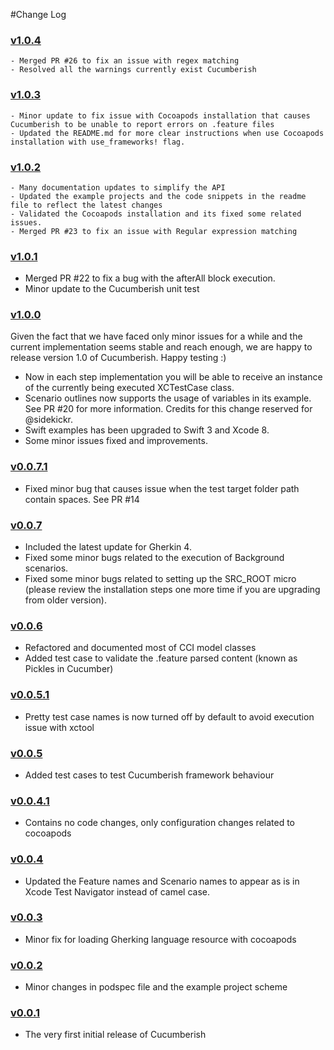 #Change Log

### [v1.0.4](https://github.com/Ahmed-Ali/Cucumberish/releases/tag/v1.0.4)

	- Merged PR #26 to fix an issue with regex matching
	- Resolved all the warnings currently exist Cucumberish
	
### [v1.0.3](https://github.com/Ahmed-Ali/Cucumberish/releases/tag/v1.0.3)

	- Minor update to fix issue with Cocoapods installation that causes Cucumberish to be unable to report errors on .feature files
	- Updated the README.md for more clear instructions when use Cocoapods installation with use_frameworks! flag.

### [v1.0.2](https://github.com/Ahmed-Ali/Cucumberish/releases/tag/v1.0.2)

	- Many documentation updates to simplify the API
	- Updated the example projects and the code snippets in the readme file to reflect the latest changes
	- Validated the Cocoapods installation and its fixed some related issues.
	- Merged PR #23 to fix an issue with Regular expression matching

### [v1.0.1](https://github.com/Ahmed-Ali/Cucumberish/releases/tag/v1.0.1)

   - Merged PR #22 to fix a bug with the afterAll block execution.
   - Minor update to the Cucumberish unit test

### [v1.0.0](https://github.com/Ahmed-Ali/Cucumberish/releases/tag/v1.0.0)
Given the fact that we have faced only minor issues for a while and the current implementation seems stable and reach enough,  we are happy to release version 1.0 of Cucumberish. Happy testing :)

   - Now in each step implementation you will be able to receive an instance of the currently being executed XCTestCase class.
   - Scenario outlines now supports the usage of variables in its example. See PR #20 for more information. Credits for this change reserved for @sidekickr.
   - Swift examples has been upgraded to Swift 3 and Xcode 8.
   - Some minor issues fixed and improvements.

### [v0.0.7.1](https://github.com/Ahmed-Ali/Cucumberish/releases/tag/v0.0.7.1)
   - Fixed minor bug that causes issue when the test target folder path contain spaces. See PR #14
      
### [v0.0.7](https://github.com/Ahmed-Ali/Cucumberish/releases/tag/v0.0.7)
   - Included the latest update for Gherkin 4.
   - Fixed some minor bugs related to the execution of Background scenarios.
   - Fixed some minor bugs related to setting up the SRC_ROOT micro (please review the installation steps one more time if you are upgrading from older version).


### [v0.0.6](https://github.com/Ahmed-Ali/Cucumberish/releases/tag/v0.0.6)
   - Refactored and documented most of CCI model classes
   - Added test case to validate the .feature parsed content (known as Pickles in Cucumber)
    
### [v0.0.5.1](https://github.com/Ahmed-Ali/Cucumberish/releases/tag/v0.0.5.1)
   - Pretty test case names is now turned off by default to avoid execution issue with xctool
   
### [v0.0.5](https://github.com/Ahmed-Ali/Cucumberish/releases/tag/v0.0.5)
   - Added test cases to test Cucumberish framework behaviour
   
### [v0.0.4.1](https://github.com/Ahmed-Ali/Cucumberish/releases/tag/v0.0.4.1)
   - Contains no code changes, only configuration changes related to cocoapods   

### [v0.0.4](https://github.com/Ahmed-Ali/Cucumberish/releases/tag/v0.0.4)
   - Updated the Feature names and Scenario names to appear as is in Xcode Test Navigator instead of camel case.

### [v0.0.3](https://github.com/Ahmed-Ali/Cucumberish/releases/tag/v0.0.3)
   - Minor fix for loading Gherking language resource with cocoapods
   
### [v0.0.2](https://github.com/Ahmed-Ali/Cucumberish/releases/tag/v0.0.2)
   - Minor changes in podspec file and the example project scheme

### [v0.0.1](https://github.com/Ahmed-Ali/Cucumberish/releases/tag/v0.0.1) 
   - The very first initial release of Cucumberish
